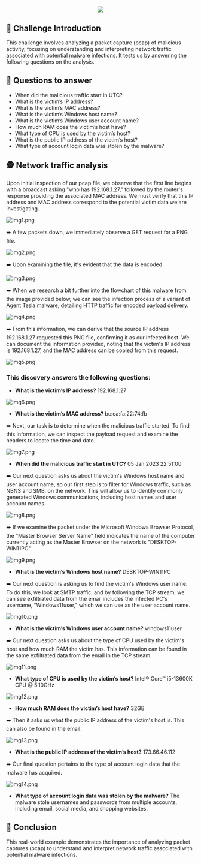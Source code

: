 
<h1 align="center">
    <img src="https://readme-typing-svg.herokuapp.com/?font=Righteous&size=35&center=true&vCenter=true&width=500&height=70&duration=4000&lines=Hi+There!+👋;+I'm+Guillermo!;" />
</h1>

## 🚀 Challenge Introduction

This challenge involves analyzing a packet capture (pcap) of malicious activity, focusing on understanding and interpreting network traffic associated with potential malware infections. It tests us by answering the following questions on the analysis.

## 👋 Questions to answer

- When did the malicious traffic start in UTC?
- What is the victim’s IP address?
- What is the victim’s MAC address? 
- What is the victim’s Windows host name?
- What is the victim’s Windows user account name?
- How much RAM does the victim’s host have?
- What type of CPU is used by the victim’s host?
- What is the public IP address of the victim’s host?
- What type of account login data was stolen by the malware?

## 🕵️ Network traffic analysis

Upon initial inspection of our pcap file, we observe that the first line begins with a broadcast asking "who has 192.168.1.27," followed by the router's response providing the associated MAC address. We must verify that this IP address and MAC address correspond to the potential victim data we are investigating.

![img1.png](https://github.com/ETEKTrooper/wireshark_analysis/blob/main/img1.png?raw=true)

➡️ A few packets down, we immediately observe a GET request for a PNG file.

![img2.png](https://github.com/ETEKTrooper/wireshark_analysis/blob/main/img2.png?raw=true)

➡️ Upon examining the file, it's evident that the data is encoded.

![img3.png](https://github.com/ETEKTrooper/wireshark_analysis/blob/main/img3.png?raw=true)

➡️ When we research a bit further into the flowchart of this malware from the image provided below, we can see the infection process of a variant of Agent Tesla malware, detailing HTTP traffic for encoded payload delivery.

![img4.png](https://github.com/ETEKTrooper/wireshark_analysis/blob/main/img4.png?raw=true)

➡️ From this information, we can derive that the source IP address 192.168.1.27 requested this PNG file, confirming it as our infected host. We can document the information provided, noting that the victim's IP address is 192.168.1.27, and the MAC address can be copied from this request.

![img5.png](https://github.com/ETEKTrooper/wireshark_analysis/blob/main/img5.png?raw=true)

### This discovery answers the following questions: 

- **What is the victim’s IP address?** <red>192.168.1.27</red>


![img6.png](https://github.com/ETEKTrooper/wireshark_analysis/blob/main/img6.png?raw=true)

- **What is the victim’s MAC address?** bc:ea:fa:22:74:fb

➡️ Next, our task is to determine when the malicious traffic started. To find this information, we can inspect the payload request and examine the headers to locate the time and date.

![img7.png](https://github.com/ETEKTrooper/wireshark_analysis/blob/main/img7.png?raw=true)

- **When did the malicious traffic start in UTC?** 05 Jan 2023 22:51:00

➡️ Our next question asks us about the victim's Windows host name and user account name, so our first step is to filter for Windows traffic, such as NBNS and SMB, on the network. This will allow us to identify commonly generated Windows communications, including host names and user account names.

![img8.png](https://github.com/ETEKTrooper/wireshark_analysis/blob/main/img8.png?raw=true)


➡️ If we examine the packet under the Microsoft Windows Browser Protocol, the "Master Browser Server Name" field indicates the name of the computer currently acting as the Master Browser on the network is "DESKTOP-WIN11PC".

![img9.png](https://github.com/ETEKTrooper/wireshark_analysis/blob/main/img9.png?raw=true)

- **What is the victim’s Windows host name?** DESKTOP-WIN11PC

➡️ Our next question is asking us to find the victim's Windows user name. To do this, we look at SMTP traffic, and by following the TCP stream, we can see exfiltrated data from the email includes the infected PC's username, "Windows11user," which we can use as the user account name.

![img10.png](https://github.com/ETEKTrooper/wireshark_analysis/blob/main/img10.png?raw=true)


- **What is the victim’s Windows user account name?** windows11user

➡️ Our next question asks us about the type of CPU used by the victim's host and how much RAM the victim has. This information can be found in the same exfiltrated data from the email in the TCP stream.

![img11.png](https://github.com/ETEKTrooper/wireshark_analysis/blob/main/img11.png?raw=true)

- **What type of CPU is used by the victim’s host?** Intel® Core™ i5-13600K CPU @ 5.10GHz
  
![img12.png](https://github.com/ETEKTrooper/wireshark_analysis/blob/main/img12.png?raw=true)

- **How much RAM does the victim’s host have?** 32GB

➡️ Then it asks us what the public IP address of the victim's host is. This can also be found in the email.

![img13.png](https://github.com/ETEKTrooper/wireshark_analysis/blob/main/img13.png?raw=true)


- **What is the public IP address of the victim’s host?** 173.66.46.112

➡️ Our final question pertains to the type of account login data that the malware has acquired.

![img14.png](https://github.com/ETEKTrooper/wireshark_analysis/blob/main/img14.png?raw=true)


- **What type of account login data was stolen by the malware?** The malware stole usernames and passwords from multiple accounts, including email, social media, and shopping websites.

## 🏁 Conclusion

This real-world example demonstrates the importance of analyzing packet captures (pcap) to understand and interpret network traffic associated with potential malware infections.



